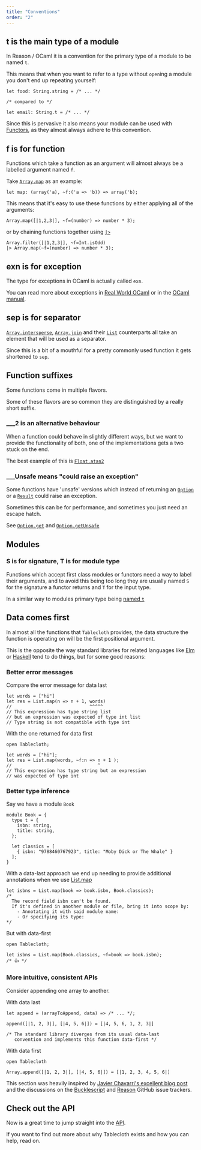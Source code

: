 ```yaml
---
title: "Conventions"
order: "2"
---
```


## t is the main type of a module

In Reason / OCaml it is a convention for the primary type of a module to be named `t`.

This means that when you want to refer to a type without `open`ing a module you don't end up repeating yourself:

```reason
let food: String.string = /* ... */

/* compared to */

let email: String.t = /* ... */
```

Since this is pervasive it also means your module can be used with [Functors](http://dev.realworldocaml.org/functors.html), as they almost always adhere to this convention.

## f is for function

Functions which take a function as an argument will almost always be a labelled argument named `f`.

Take [`Array.map`](/api#Array.map) as an example:

```reason
let map: (array('a), ~f:('a => 'b)) => array('b);
```

This means that it's easy to use these functions by either applying all of the
arguments:

```reason
Array.map([|1,2,3|], ~f=(number) => number * 3);
```

or by chaining functions together using [`|>`](/api#Fun.pipe)

```reason
Array.filter([|1,2,3|], ~f=Int.isOdd)
|> Array.map(~f=(number) => number * 3);
```

## exn is for exception

The type for exceptions in OCaml is actually called `exn`.

You can read more about exceptions in [Real World OCaml](http://dev.realworldocaml.org/error-handling.html#scrollNav-2) or in the [OCaml manual](https://caml.inria.fr/pub/docs/manual-ocaml/coreexamples.html#s:exceptions).

## sep is for separator

[`Array.intersperse`](/api#Array.intersperse), [`Array.join`](/api#Array.join)
and their [`List`](/api#List) counterparts all take an element that will be used
as a separator.

Since this is a bit of a mouthful for a pretty commonly used function it gets shortened to `sep`.

## Function suffixes

Some functions come in multiple flavors.

Some of these flavors are so common they are distinguished by a really short suffix.

### ___2 is an alternative behaviour

When a function could behave in slightly different ways, but we want to provide the functionality of both, one of the implementations gets a two stuck on the end.

The best example of this is [`Float.atan2`](/api#Float.atan2)

### ___Unsafe means "could raise an exception"

Some functions have 'unsafe' versions which instead of returning an [`Option`](/api#Option) or a [`Result`](/api#Result) could raise an exception.

Sometimes this can be for performance, and sometimes you just need an escape hatch.

See [`Option.get`](/api#Option.get) and [`Option.getUnsafe`](/api#Option.getUnsafe)

## Modules

### S is for signature, T is for module type

Functions which accept first class modules or functors need a way to label their arguments, and to avoid this being too long they are usually named `S` for the signature a functor returns and `T` for the input type.

In a similar way to modules primary type being [named `t`](#t-is-the-main-type-of-n-module)

## Data comes first

In almost all the functions that `Tablecloth` provides, the data structure the
function is operating on will be the first positional argument.

This is the opposite the way standard libraries for related languages
like
[Elm](https://package.elm-lang.org/help/design-guidelines#the-data-structure-is-always-the-last-argument)
or
[Haskell](https://downloads.haskell.org/~ghc/latest/docs/html/libraries/base-4.13.0.0/GHC-List.html)
tend to do things, but for some good reasons:

### Better error messages

Compare the error message for data last

```reason
let words = ["hi"]
let res = List.map(n => n + 1, words)
//                             ^^^^^
// This expression has type string list
// but an expression was expected of type int list
// Type string is not compatible with type int
```

With the one returned for data first

```reason
open Tablecloth;

let words = ["hi"];
let res = List.map(words, ~f:n => n + 1 );
//                                ^
// This expression has type string but an expression
// was expected of type int
```

### Better type inference

Say we have a module `Book`

```reason
module Book = {
  type t = {
    isbn: string,
    title: string,
  };

  let classics = [
    { isbn: "9788460767923", title: "Moby Dick or The Whale" }
  ];
}
```

With a data-last approach we end up needing to provide additional annotations when we use [List.map](/api#List.map)

```reason
let isbns = List.map(book => book.isbn, Book.classics);
/*
  The record field isbn can't be found.
  If it's defined in another module or file, bring it into scope by:
    - Annotating it with said module name:
    - Or specifying its type:
*/
```

But with data-first

```reason
open Tablecloth;

let isbns = List.map(Book.classics, ~f=book => book.isbn);
/* 👍 */
```

### More intuitive, consistent APIs

Consider appending one array to another.

With data last

```reason
let append = (arrayToAppend, data) => /* ... */;

append([|1, 2, 3|], [|4, 5, 6|]) = [|4, 5, 6, 1, 2, 3|]

/* The standard library diverges from its usual data-last
   convention and implements this function data-first */
```

With data first

```reason
open Tablecloth

Array.append([|1, 2, 3|], [|4, 5, 6|]) = [|1, 2, 3, 4, 5, 6|]
```

This section was heavily inspired by [Javier Chavarri's excellent blog post](https://www.javierchavarri.com/data-first-and-data-last-a-comparison/) and the discussions on the [Bucklescript](https://github.com/BuckleScript/bucklescript/issues/2625) and [Reason](https://github.com/facebook/reason/issues/1452#issuecomment-350424873) GitHub issue trackers.

## Check out the API

Now is a great time to jump straight into the [API](/api).

If you want to find out more about why Tablecloth exists and how you can help, read on.
